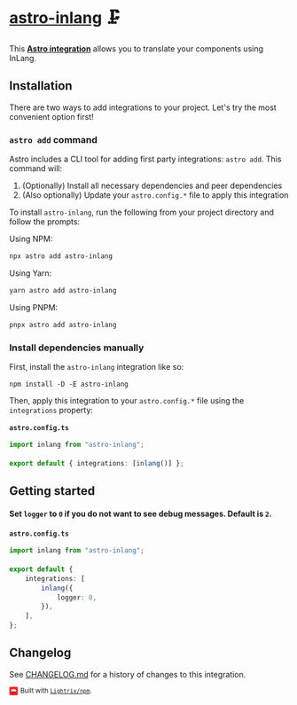 # [astro-inlang] 🗜️

This **[Astro integration][astro-integration]** allows you to translate your
components using InLang.

## Installation

There are two ways to add integrations to your project. Let's try the most
convenient option first!

### `astro add` command

Astro includes a CLI tool for adding first party integrations: `astro add`. This
command will:

1. (Optionally) Install all necessary dependencies and peer dependencies
2. (Also optionally) Update your `astro.config.*` file to apply this integration

To install `astro-inlang`, run the following from your project directory and
follow the prompts:

Using NPM:

```sh
npx astro add astro-inlang
```

Using Yarn:

```sh
yarn astro add astro-inlang
```

Using PNPM:

```sh
pnpx astro add astro-inlang
```

### Install dependencies manually

First, install the `astro-inlang` integration like so:

```
npm install -D -E astro-inlang
```

Then, apply this integration to your `astro.config.*` file using the
`integrations` property:

**`astro.config.ts`**

```ts
import inlang from "astro-inlang";

export default { integrations: [inlang()] };
```

## Getting started

#### Set `logger` to `0` if you do not want to see debug messages. Default is `2`.

**`astro.config.ts`**

```ts
import inlang from "astro-inlang";

export default {
	integrations: [
		inlang({
			logger: 0,
		}),
	],
};
```

[astro-inlang]: https://npmjs.org/astro-inlang
[astro-integration]: https://docs.astro.build/en/guides/integrations-guide/

## Changelog

See [CHANGELOG.md](CHANGELOG.md) for a history of changes to this integration.

[![Lightrix logo](https://raw.githubusercontent.com/Lightrix/npm/main/.github/img/favicon.png "Built with Lightrix/npm")](https://github.com/Lightrix/npm)
<sup>Built with [`Lightrix/npm`](https://github.com/Lightrix/npm).</sup>
